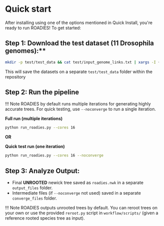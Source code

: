 # Quick start

After installing using one of the options mentioned in Quick Install, you're ready to run ROADIES! To get started:

## Step 1: Download the test dataset (11 Drosophila genomes):**

```bash
mkdir -p test/test_data && cat test/input_genome_links.txt | xargs -I {} sh -c 'wget -O test/test_data/$(basename {}) {}'
```

This will save the datasets on a separate `test/test_data` folder within the repository

## Step 2: Run the pipeline

!!! Note
    ROADIES by default runs multiple iterations for generating highly accurate trees. For quick testing, use `--noconverge` to run a single iteration.

**Full run (multiple iterations)**
```bash
python run_roadies.py --cores 16
```
**OR**

**Quick test run (one iteration)**
```bash
python run_roadies.py --cores 16 --noconverge 
```

## Step 3: Analyze Output:

 - Final **UNROOTED** newick tree saved as `roadies.nwk` in a separate `output_files` folder. 
 - Intermediate files (if `--noconverge` not used) saved in a separate `converge_files` folder. 


!!! Note
    ROADIES outputs unrooted trees by default. You can reroot trees on your own or use the provided `reroot.py` script in `workflow/scripts/` (given a reference rooted species tree as input). 

